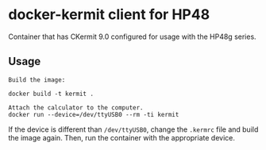 # docker-kermit client for HP48

Container that has CKermit 9.0 configured for usage with the HP48g series.

## Usage

```
Build the image:

docker build -t kermit .

Attach the calculator to the computer.
docker run --device=/dev/ttyUSB0 --rm -ti kermit
```

If the device is different than `/dev/ttyUSB0`, change the `.kermrc` file and build the image again. Then, run the container with the appropriate device.
